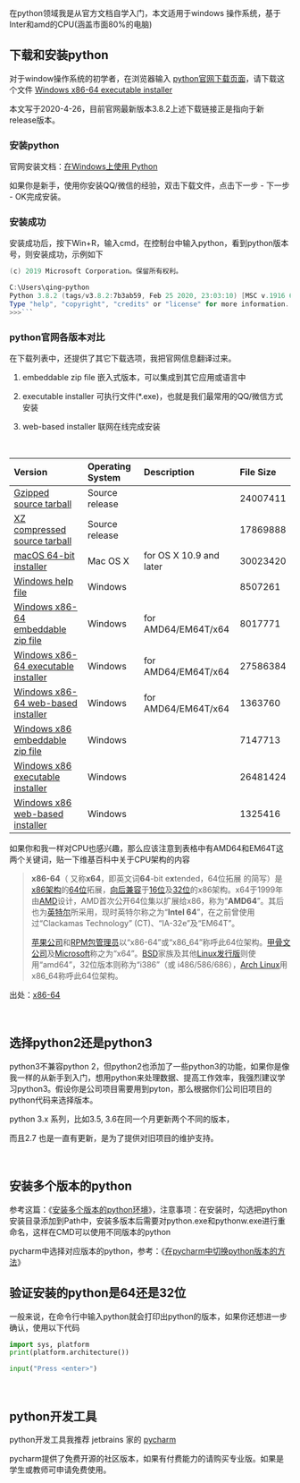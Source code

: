 在python领域我是从官方文档自学入门，本文适用于windows 操作系统，基于Inter和amd的CPU(涵盖市面80%的电脑)

## 下载和安装python

对于window操作系统的初学者，在浏览器输入 [python官网下载页面](https://www.python.org/downloads/windows/)，请下载这个文件 [Windows x86-64 executable installer](https://www.python.org/ftp/python/3.8.2/python-3.8.2-amd64.exe)

本文写于2020-4-26，目前官网最新版本3.8.2上述下载链接正是指向于新release版本。

### 安装python

官网安装文档：[在Windows上使用 Python](https://docs.python.org/zh-cn/3/using/windows.html)

如果你是新手，使用你安装QQ/微信的经验，双击下载文件，点击下一步 - 下一步 - OK完成安装。

### 安装成功

安装成功后，按下Win+R，输入cmd，在控制台中输入python，看到python版本号，则安装成功，示例如下

```powershell
(c) 2019 Microsoft Corporation。保留所有权利。

C:\Users\qing>python
Python 3.8.2 (tags/v3.8.2:7b3ab59, Feb 25 2020, 23:03:10) [MSC v.1916 64 bit (AMD64)] on win32
Type "help", "copyright", "credits" or "license" for more information.
>>>```
```



### python官网各版本对比

在下载列表中，还提供了其它下载选项，我把官网信息翻译过来。

1. embeddable zip file 嵌入式版本，可以集成到其它应用或语言中

2. executable installer 可执行文件(*.exe)，也就是我们最常用的QQ/微信方式安装

3. web-based installer 联网在线完成安装

   ​      

| Version                                                      | Operating System | Description             | File Size |
| :----------------------------------------------------------- | :--------------- | :---------------------- | :-------- |
| [Gzipped source tarball](https://www.python.org/ftp/python/3.8.2/Python-3.8.2.tgz) | Source release   |                         | 24007411  |
| [XZ compressed source tarball](https://www.python.org/ftp/python/3.8.2/Python-3.8.2.tar.xz) | Source release   |                         | 17869888  |
| [macOS 64-bit installer](https://www.python.org/ftp/python/3.8.2/python-3.8.2-macosx10.9.pkg) | Mac OS X         | for OS X 10.9 and later | 30023420  |
| [Windows help file](https://www.python.org/ftp/python/3.8.2/python382.chm) | Windows          |                         | 8507261   |
| [Windows x86-64 embeddable zip file](https://www.python.org/ftp/python/3.8.2/python-3.8.2-embed-amd64.zip) | Windows          | for AMD64/EM64T/x64     | 8017771   |
| [Windows x86-64 executable installer](https://www.python.org/ftp/python/3.8.2/python-3.8.2-amd64.exe) | Windows          | for AMD64/EM64T/x64     | 27586384  |
| [Windows x86-64 web-based installer](https://www.python.org/ftp/python/3.8.2/python-3.8.2-amd64-webinstall.exe) | Windows          | for AMD64/EM64T/x64     | 1363760   |
| [Windows x86 embeddable zip file](https://www.python.org/ftp/python/3.8.2/python-3.8.2-embed-win32.zip) | Windows          |                         | 7147713   |
| [Windows x86 executable installer](https://www.python.org/ftp/python/3.8.2/python-3.8.2.exe) | Windows          |                         | 26481424  |
| [Windows x86 web-based installer](https://www.python.org/ftp/python/3.8.2/python-3.8.2-webinstall.exe) | Windows          |                         | 1325416   |



如果你和我一样对CPU也感兴趣，那么应该注意到表格中有AMD64和EM64T这两个关键词，贴一下维基百科中关于CPU架构的内容

> **x86-64**（ 又称**x64**，即英文词**64**-bit e**x**tended，64位拓展 的简写）是[x86](https://zh.wikipedia.org/wiki/X86)[架构](https://zh.wikipedia.org/wiki/指令集架構)的[64位](https://zh.wikipedia.org/wiki/64位)拓展，[向后兼容](https://zh.wikipedia.org/wiki/向後相容)于[16位](https://zh.wikipedia.org/wiki/16位)及[32位](https://zh.wikipedia.org/wiki/32位)的x86架构。x64于1999年由[AMD](https://zh.wikipedia.org/wiki/AMD)设计，AMD首次公开64位集以扩展给x86，称为“**AMD64**”。其后也为[英特尔](https://zh.wikipedia.org/wiki/英特爾)所采用，现时英特尔称之为“**Intel 64**”，在之前曾使用过“Clackamas Technology” (CT)、“IA-32e”及“EM64T”。
>
> [苹果公司](https://zh.wikipedia.org/wiki/蘋果公司)和[RPM包管理员](https://zh.wikipedia.org/wiki/RPM套件管理員)以“x86-64”或“x86_64”称呼此64位架构。[甲骨文公司](https://zh.wikipedia.org/wiki/甲骨文公司)及[Microsoft](https://zh.wikipedia.org/wiki/Microsoft)称之为“x64”。[BSD](https://zh.wikipedia.org/wiki/BSD)家族及其他[Linux发行版](https://zh.wikipedia.org/wiki/Linux發行版)则使用“amd64”，32位版本则称为“i386”（或 i486/586/686），[Arch Linux](https://zh.wikipedia.org/wiki/Arch_Linux)用x86_64称呼此64位架构。

出处：[x86-64](https://zh.wikipedia.org/wiki/X86-64)

​     

## 选择python2还是python3

python3不兼容python 2，但python2也添加了一些python3的功能，如果你是像我一样的从新手到入门，想用python来处理数据、提高工作效率，我强烈建议学习python3。假设你是公司项目需要用到pyton，那么根据你们公司旧项目的python代码来选择版本。

python 3.x 系列，比如3.5, 3.6在同一个月更新两个不同的版本，

而且2.7 也是一直有更新，是为了提供对旧项目的维护支持。

​      

## 安装多个版本的python

参考这篇：《[安装多个版本的python环境](https://www.cnblogs.com/weew12/p/10583046.html)》，注意事项：在安装时，勾选把python安装目录添加到Path中，安装多版本后需要对python.exe和pythonw.exe进行重命名，这样在CMD可以使用不同版本的python

pycharm中选择对应版本的python，参考：《[在pycharm中切换python版本的方法](https://blog.csdn.net/sgfmby1994/article/details/77876873)》

## 验证安装的python是64还是32位

一般来说，在命令行中输入python就会打印出python的版本，如果你还想进一步确认，使用以下代码

```python
import sys, platform
print(platform.architecture())

input("Press <enter>")
```

​      

## python开发工具

python开发工具我推荐 jetbrains 家的 [pycharm](https://www.jetbrains.com/pycharm/download/) 

pycharm提供了免费开源的社区版本，如果有付费能力的请购买专业版。如果是学生或教师可申请免费使用。

